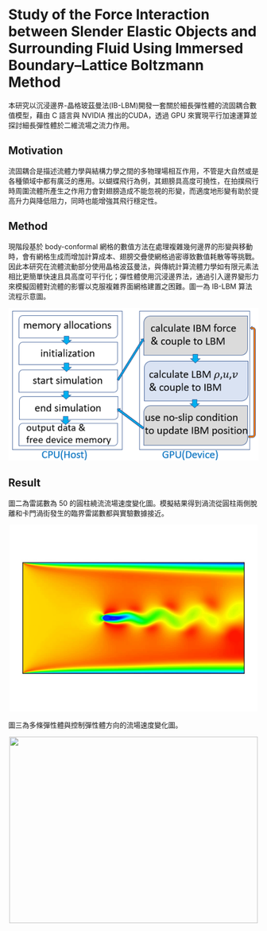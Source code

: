 # Study of the Force Interaction between Slender Elastic Objects and Surrounding Fluid Using Immersed Boundary–Lattice Boltzmann Method
本研究以沉浸邊界-晶格玻茲曼法(IB-LBM)開發一套關於細長彈性體的流固耦合數值模型，藉由 C 語言與 NVIDIA 推出的CUDA，透過 GPU 來實現平行加速運算並探討細長彈性體於二維流場之流力作用。

## Motivation
流固耦合是描述流體力學與結構力學之間的多物理場相互作用，不管是大自然或是各種領域中都有廣泛的應用。以蝴蝶飛行為例，其翅膀具高度可撓性，在拍撲飛行時周圍流體所產生之作用力會對翅膀造成不能忽視的形變，而適度地形變有助於提高升力與降低阻力，同時也能增強其飛行穩定性。

## Method
現階段基於 body-conformal 網格的數值方法在處理複雜幾何邊界的形變與移動時，會有網格生成而增加計算成本、翅膀交疊使網格過密導致數值耗散等等挑戰。因此本研究在流體流動部分使用晶格波茲曼法，與傳統計算流體力學如有限元素法相比更簡單快速且具高度可平行化；彈性體使用沉浸邊界法，通過引入邊界變形力來模擬固體對流體的影響以克服複雜界面網格建置之困難。圖一為 IB-LBM 算法流程示意圖。
<div align = center>
<img src="https://github.com/ZongDianYu/IB-LBM/blob/main/figure/process.png">
</div>

## Result
圖二為雷諾數為 50 的圓柱繞流流場速度變化圖。模擬結果得到渦流從圓柱兩側脫離和卡門渦街發生的臨界雷諾數都與實驗數據接近。
<div align = center>
<img src="https://github.com/ZongDianYu/IB-LBM/blob/main/figure/Re50.gif" width="500" height="375">
</div>

圖三為多條彈性體與控制彈性體方向的流場速度變化圖。
<div align = center>
<img src="https://github.com/ZongDianYu/IB-LBM/blob/main/figure/move.gif" width="500" height="375">
</div>
